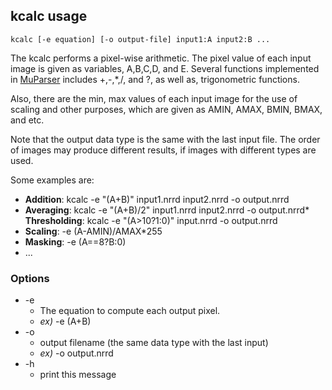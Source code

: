 ## kcalc usage 
	kcalc [-e equation] [-o output-file] input1:A input2:B ...

The kcalc performs a pixel-wise arithmetic. The pixel value of each input image is given as variables, A,B,C,D, and E. Several functions implemented in [MuParser](http://muparser.beltoforion.de/) includes +,-,*,/, and ?, as well as, trigonometric functions.

Also, there are the min, max values of each input image for the use of scaling and other purposes, which are given as AMIN, AMAX, BMIN, BMAX, and etc.

Note that the output data type is the same with the last input file. The order of images may produce different results, if images with different types are used.

Some examples are:
* **Addition**: kcalc -e "(A+B)" input1.nrrd input2.nrrd -o output.nrrd
* **Averaging**: kcalc -e "(A+B)/2" input1.nrrd input2.nrrd -o output.nrrd* **Thresholding**: kcalc -e "(A>10?1:0)" input.nrrd -o output.nrrd
* **Scaling**: -e (A-AMIN)/AMAX*255
* **Masking**: -e (A==8?B:0)
* ...

### Options
* -e
	* The equation to compute each output pixel.
	* *ex)* -e (A+B)
* -o
	* output filename (the same data type with the last input)
	* *ex)* -o output.nrrd
* -h
	* print this message

